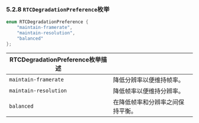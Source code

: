 ### 5.2.8 `RTCDegradationPreference`枚举

```java
enum RTCDegradationPreference {
    "maintain-framerate",
    "maintain-resolution",
    "balanced"
};
```

| RTCDegradationPreference枚举描述 |                                  |
| -------------------------------- | -------------------------------- |
| `maintain-framerate`             | 降低分辨率以便维持帧率。         |
| `maintain-resolution`            | 降低帧率以便维持分辨率。         |
| `balanced`                       | 在降低帧率和分辨率之间保持平衡。 |

